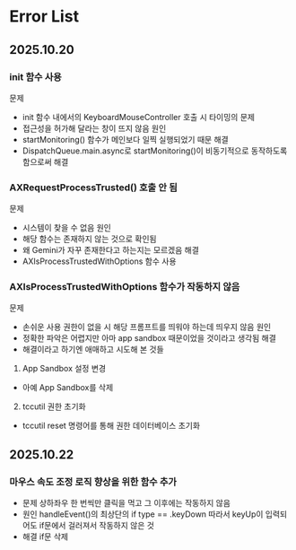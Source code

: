 # Error List

## 2025.10.20
### init 함수 사용
문제
- init 함수 내에서의 KeyboardMouseController 호출 시 타이밍의 문제
- 접근성을 허가해 달라는 창이 뜨지 않음
원인
- startMonitoring() 함수가 메인보다 일찍 실행되었기 때문
해결
- DispatchQueue.main.async로 startMonitoring()이 비동기적으로 동작하도록 함으로써 해결
### AXRequestProcessTrusted() 호출 안 됨
문제
- 시스템이 찾을 수 없음
원인
- 해당 함수는 존재하지 않는 것으로 확인됨
- 왜 Gemini가 자꾸 존재한다고 하는지는 모르겠음
해결
- AXIsProcessTrustedWithOptions 함수 사용
### AXIsProcessTrustedWithOptions 함수가 작동하지 않음
문제
- 손쉬운 사용 권한이 없을 시 해당 프롬프트를 띄워야 하는데 띄우지 않음
원인
- 정확한 파악은 어렵지만 아마 app sandbox 때문이었을 것이라고 생각됨
해결
- 해결이라고 하기엔 애매하고 시도해 본 것들
1. App Sandbox 설정 변경
- 아예 App Sandbox를 삭제
2. tccutil 권한 초기화
- tccutil reset 명령어를 통해 권한 데이터베이스 초기화

## 2025.10.22
### 마우스 속도 조정 로직 향상을 위한 함수 추가
- 문제
상하좌우 한 번씩만 클릭을 먹고 그 이후에는 작동하지 않음
- 원인
handleEvent()의 최상단의 if type == .keyDown
따라서 keyUp이 입력되어도 if문에서 걸러져서 작동하지 않은 것
- 해결
if문 삭제
